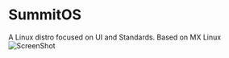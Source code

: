 # SummitOS
A Linux distro focused on UI and Standards. Based on MX Linux
![ScreenShot](SummitOSdesktop.png)
